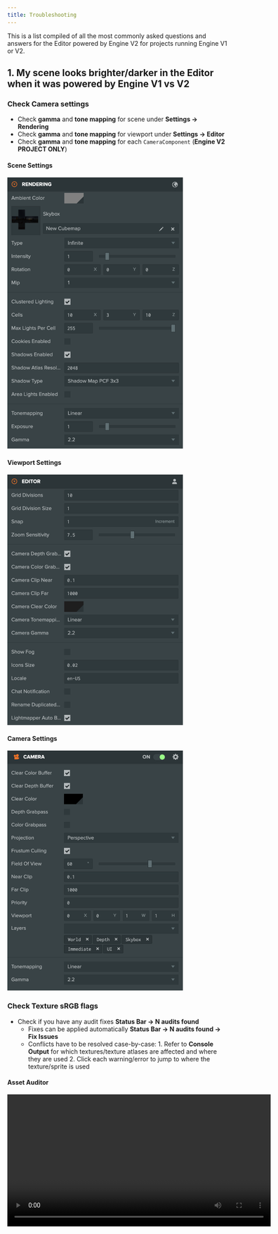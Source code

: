 ```yaml
---
title: Troubleshooting
---
```


This is a list compiled of all the most commonly asked questions and answers for the Editor powered by Engine V2 for projects running Engine V1 or V2.

## 1. My scene looks brighter/darker in the Editor when it was powered by Engine V1 vs V2

### Check Camera settings

- Check **gamma** and **tone mapping** for scene under **Settings -> Rendering**
- Check **gamma** and **tone mapping** for viewport under **Settings -> Editor**
- Check **gamma** and **tone mapping** for each `CameraComponent` (**Engine V2 PROJECT ONLY**)

#### Scene Settings

<img src='/img/user-manual/editor/editor-v2/settings-rendering.png' width='400px' />

#### Viewport Settings

<img src='/img/user-manual/editor/editor-v2/settings-editor.png' width='400px' />

#### Camera Settings

<img src='/img/user-manual/editor/editor-v2/camera-settings.png' width='400px' />

### Check Texture sRGB flags

- Check if you have any audit fixes **Status Bar -> N audits found**
  - Fixes can be applied automatically **Status Bar -> N audits found -> Fix Issues**
  - Conflicts have to be resolved case-by-case:
        1. Refer to **Console Output** for which textures/texture atlases are affected and where they are used
        2. Click each warning/error to jump to where the texture/sprite is used

#### Asset Auditor

<video autoplay controls src='/video/asset-auditor.mp4' width='600px' />

## 2. My camera makes objects look brighter/darker in the Editor compared to the Launcher

If the camera is created by a script, make sure the **gamma** and **tone mapping** settings are explicitly set on the camera component.
